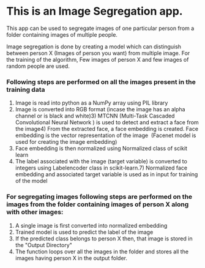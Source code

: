 # This is an Image Segregation app. 

This app can be used to segregate images of one particular person from a folder containing images of multiple people. 

Image segregation is done by creating a model which can distinguish between person X (Images of person you want) from multiple image.
For the training of the algorithm, Few images of person X and few images of random people are used.  

### Following steps are performed on all the images present in the training data 

1) Image is read into python as a NumPy array using PIL library 
2) Image is converted into RGB format (incase the image has an alpha channel or is black and white)3) MTCNN (Multi-Task Cascaded        Convolutional Neural Network ) is used to detect and extract a face from the image4) From the extracted face, a face embedding is created. Face embedding is the vector representation of the image  (Facenet model is used for creating the image embedding)
5) Face embedding is then normalized using Normalized class of scikit learn 
6) The label associated with the image (target variable) is converted to integers using Labelencoder class in scikit-learn.7) Normalized face embedding and associated target variable is used as in input for training of the model

### For segregating images following steps are performed on the images from the folder containing images of person X along with other images: 

1) A single image is first converted into normalized embedding
2) Trained model is used to predict the label of the image
3) If the predicted class belongs to person X then, that image is stored in the "Output Directory" 
4) The function loops over all the images in the folder and stores all the images having person X in the output folder. 
